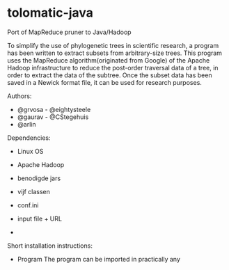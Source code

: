 tolomatic-java
==============

Port of MapReduce pruner to Java/Hadoop

To simplify the use of phylogenetic trees in scientific research, a program has been written
to extract subsets from arbitrary-size trees. This program uses the MapReduce algorithm(originated from Google)
of the Apache Hadoop infrastructure to reduce the post-order traversal data of a tree, in order to extract the data
of the subtree. Once the subset data has been saved in a Newick format file, it can be used for research purposes.

Authors:
- @grvosa           - @eightysteele
- @gaurav           - @CStegehuis
- @arlin

Dependencies:
- Linux OS
- Apache Hadoop

- benodigde jars
- vijf classen
- conf.ini 
- input file + URL
- 

Short installation instructions:
- Program
The program can be imported in practically any

